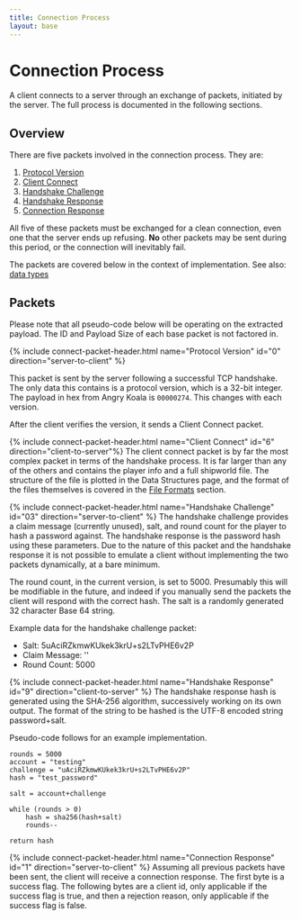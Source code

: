 ```yaml
---
title: Connection Process
layout: base
---
```


# Connection Process

A client connects to a server through an exchange of packets, initiated by the server. The full process is documented in the following sections.

## Overview
There are five packets involved in the connection process. They are:

1. [Protocol Version](/networking#protocol-version) 
2. [Client Connect](/networking#client-connect)
3. [Handshake Challenge](/networking#handshake-challenge)
4. [Handshake Response](/networking#handshake-response)
5. [Connection Response](/networking#connection-response)

All five of these packets must be exchanged for a clean connection, even one that the server ends up refusing. **No** other packets may be sent during this period, or the connection will inevitably fail. 

The packets are covered below in the context of implementation. See also: [data types](/networking/data-types.html)

## Packets
Please note that all pseudo-code below will be operating on the extracted payload. The ID and Payload Size of each base packet is not factored in.

{% include connect-packet-header.html name="Protocol Version" id="0" direction="server-to-client" %}

This packet is sent by the server following a successful TCP handshake. The only data this contains is a protocol version, which is a 32-bit integer. The payload in hex from Angry Koala is `00000274`. This changes with each version.

After the client verifies the version, it sends a Client Connect packet.

{% include connect-packet-header.html name="Client Connect" id="6" direction="client-to-server"%}
The client connect packet is by far the most complex packet in terms of the handshake process. It is far larger than any of the others and contains the player info and a full shipworld file. The structure of the file is plotted in the Data Structures page, and the format of the files themselves is covered in the [File Formats](/file_formats/) section.

{% include connect-packet-header.html name="Handshake Challenge" id="03" direction="server-to-client" %}
The handshake challenge provides a claim message (currently unused), salt, and round count for the player to hash a password against. The handshake response is the password hash using these parameters. Due to the nature of this packet and the handshake response it is not possible to emulate a client without implementing the two packets dynamically, at a bare minimum.

The round count, in the current version, is set to 5000. Presumably this will be modifiable in the future, and indeed if you manually send the packets the client will respond with the correct hash. The salt is a randomly generated 32 character Base 64 string.

Example data for the handshake challenge packet:

* Salt: 5uAciRZkmwKUkek3krU+s2LTvPHE6v2P
* Claim Message: '' 
* Round Count: 5000

{% include connect-packet-header.html name="Handshake Response" id="9" direction="client-to-server" %}
The handshake response hash is generated using the SHA-256 algorithm, successively working on its own output. The format of the string to be hashed is the UTF-8 encoded string password+salt. 

Pseudo-code follows for an example implementation.

```
rounds = 5000
account = "testing"
challenge = "uAciRZkmwKUkek3krU+s2LTvPHE6v2P"
hash = "test_password"

salt = account+challenge

while (rounds > 0) 
	hash = sha256(hash+salt)
	rounds--

return hash
```

{% include connect-packet-header.html name="Connection Response" id="1" direction="server-to-client" %}
Assuming all previous packets have been sent, the client will receive a connection response. 
The first byte is a success flag. The following bytes are a client id, only applicable if the success flag is true, and then a rejection reason, only applicable if the success flag is false.
